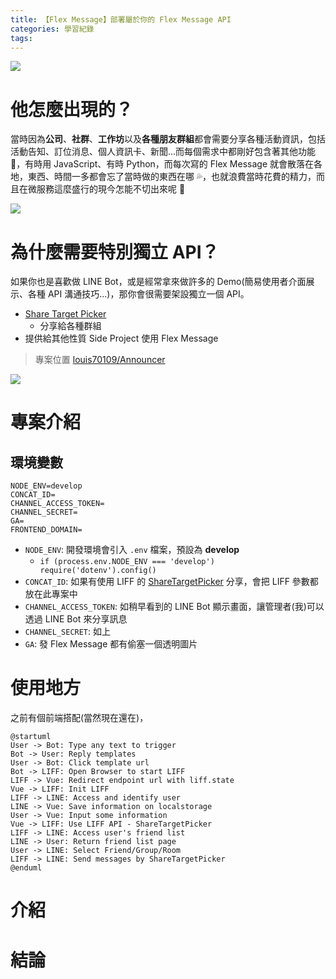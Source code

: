 ```yaml
---
title: 【Flex Message】部署屬於你的 Flex Message API
categories: 學習紀錄
tags:
---
```


![](https://nijialin.com/images/2022/)

# 他怎麼出現的？

當時因為**公司**、**社群**、**工作坊**以及**各種朋友群組**都會需要分享各種活動資訊，包括活動告知、訂位消息、個人資訊卡、新聞...而每個需求中都剛好包含著其他功能 🔧，有時用 JavaScript、有時 Python，而每次寫的 Flex Message 就會散落在各地，東西、時間一多都會忘了當時做的東西在哪 💦，也就浪費當時花費的精力，而且在微服務這麼盛行的現今怎能不切出來呢 🤔

![](https://nijialin.com/images/2022/announcer/0.png)

<!-- more -->

# 為什麼需要特別獨立 API？

如果你也是喜歡做 LINE Bot，或是經常拿來做許多的 Demo(簡易使用者介面展示、各種 API 溝通技巧...)，那你會很需要架設獨立一個 API。

- [Share Target Picker](https://developers.line.biz/en/reference/liff/#share-target-picker)
  - 分享給各種群組
- 提供給其他性質 Side Project 使用 Flex Message

> 專案位置 [louis70109/Announcer](https://github.com/louis70109/Announcer)

![](https://nijialin.com/images/2022/announcer/1.png)


# 專案介紹

## 環境變數

```
NODE_ENV=develop
CONCAT_ID=
CHANNEL_ACCESS_TOKEN=
CHANNEL_SECRET=
GA=
FRONTEND_DOMAIN=
```

- `NODE_ENV`: 開發環境會引入 `.env` 檔案，預設為 **develop**
  - `if (process.env.NODE_ENV === 'develop') require('dotenv').config()`
- `CONCAT_ID`: 如果有使用 LIFF 的 [ShareTargetPicker](https://developers.line.biz/en/reference/liff/#share-target-picker) 分享，會把 LIFF 參數都放在此專案中
- `CHANNEL_ACCESS_TOKEN`: 如稍早看到的 LINE Bot 顯示畫面，讓管理者(我)可以透過 LINE Bot 來分享訊息
- `CHANNEL_SECRET`: 如上
- `GA`: 發 Flex Message 都有偷塞一個透明圖片

# 使用地方

之前有個前端搭配(當然現在還在)，

```puml
@startuml
User -> Bot: Type any text to trigger
Bot -> User: Reply templates
User -> Bot: Click template url
Bot -> LIFF: Open Browser to start LIFF
LIFF -> Vue: Redirect endpoint url with liff.state
Vue -> LIFF: Init LIFF
LIFF -> LINE: Access and identify user
LINE -> Vue: Save information on localstorage
User -> Vue: Input some information
Vue -> LIFF: Use LIFF API - ShareTargetPicker
LIFF -> LINE: Access user's friend list
LINE -> User: Return friend list page
User -> LINE: Select Friend/Group/Room
LIFF -> LINE: Send messages by ShareTargetPicker
@enduml
```

# 介紹

# 結論
